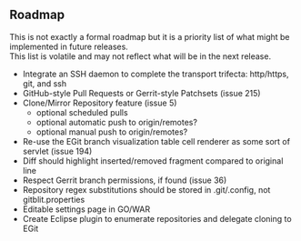 ## Roadmap

This is not exactly a formal roadmap but it is a priority list of what might be implemented in future releases.  
This list is volatile and may not reflect what will be in the next release.

* Integrate an SSH daemon to complete the transport trifecta: http/https, git, and ssh
* GitHub-style Pull Requests or Gerrit-style Patchsets (issue 215)
* Clone/Mirror Repository feature (issue 5)
    * optional scheduled pulls
    * optional automatic push to origin/remotes?
    * optional manual push to origin/remotes?
* Re-use the EGit branch visualization table cell renderer as some sort of servlet (issue 194)
* Diff should highlight inserted/removed fragment compared to original line
* Respect Gerrit branch permissions, if found (issue 36)
* Repository regex substitutions should be stored in .git/.config, not gitblit.properties
* Editable settings page in GO/WAR
* Create Eclipse plugin to enumerate repositories and delegate cloning to EGit
